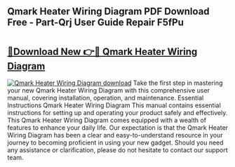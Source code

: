 ## Qmark Heater Wiring Diagram PDF Download Free - Part-Qrj User Guide Repair F5fPu

# <h2><a href="http://dflguv.blite.top/?on=Qmark+Heater+Wiring+Diagram">🔗Download New 👉🔴 Qmark Heater Wiring Diagram</a></h2>

[![Qmark Heater Wiring Diagram download](https://i.imgur.com/lujVjoI.png)](http://dflguv.blite.top/?on=Qmark+Heater+Wiring+Diagram)
Take the first step in mastering your new Qmark Heater Wiring Diagram with this comprehensive user manual, covering installation, operation, and maintenance. Essential Instructions Qmark Heater Wiring Diagram This manual contains essential instructions for setting up and operating your product safely and effectively. This Qmark Heater Wiring Diagram comes equipped with a wealth of features to enhance your daily life. Our expectation is that the Qmark Heater Wiring Diagram has been a clear and easy-to-understand resource in your journey to becoming proficient in using your new gadget. Should you need any assistance or clarification, please do not hesitate to contact our support team.
